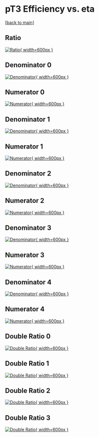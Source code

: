 # pT3 Efficiency vs. eta

[[back to main](./)]



## Ratio

[![Ratio](../mtv/var/pT3_base_321_-1_eff_eta.png){ width=600px }](../mtv/var/pT3_base_321_-1_eff_eta.pdf)

## Denominator 0

[![Denominator](../mtv/den/pT3_base_321_-1_eff_eta_den0.png){ width=600px }](../mtv/den/pT3_base_321_-1_eff_eta_den0.pdf)

## Numerator 0

[![Numerator](../mtv/num/pT3_base_321_-1_eff_eta_num0.png){ width=600px }](../mtv/num/pT3_base_321_-1_eff_eta_num0.pdf)

## Denominator 1

[![Denominator](../mtv/den/pT3_base_321_-1_eff_eta_den1.png){ width=600px }](../mtv/den/pT3_base_321_-1_eff_eta_den1.pdf)

## Numerator 1

[![Numerator](../mtv/num/pT3_base_321_-1_eff_eta_num1.png){ width=600px }](../mtv/num/pT3_base_321_-1_eff_eta_num1.pdf)

## Denominator 2

[![Denominator](../mtv/den/pT3_base_321_-1_eff_eta_den2.png){ width=600px }](../mtv/den/pT3_base_321_-1_eff_eta_den2.pdf)

## Numerator 2

[![Numerator](../mtv/num/pT3_base_321_-1_eff_eta_num2.png){ width=600px }](../mtv/num/pT3_base_321_-1_eff_eta_num2.pdf)

## Denominator 3

[![Denominator](../mtv/den/pT3_base_321_-1_eff_eta_den3.png){ width=600px }](../mtv/den/pT3_base_321_-1_eff_eta_den3.pdf)

## Numerator 3

[![Numerator](../mtv/num/pT3_base_321_-1_eff_eta_num3.png){ width=600px }](../mtv/num/pT3_base_321_-1_eff_eta_num3.pdf)

## Denominator 4

[![Denominator](../mtv/den/pT3_base_321_-1_eff_eta_den4.png){ width=600px }](../mtv/den/pT3_base_321_-1_eff_eta_den4.pdf)

## Numerator 4

[![Numerator](../mtv/num/pT3_base_321_-1_eff_eta_num4.png){ width=600px }](../mtv/num/pT3_base_321_-1_eff_eta_num4.pdf)

## Double Ratio 0

[![Double Ratio](../mtv/ratio/pT3_base_321_-1_eff_eta_ratio0.png){ width=600px }](../mtv/ratio/pT3_base_321_-1_eff_eta_ratio0.pdf)

## Double Ratio 1

[![Double Ratio](../mtv/ratio/pT3_base_321_-1_eff_eta_ratio1.png){ width=600px }](../mtv/ratio/pT3_base_321_-1_eff_eta_ratio1.pdf)

## Double Ratio 2

[![Double Ratio](../mtv/ratio/pT3_base_321_-1_eff_eta_ratio2.png){ width=600px }](../mtv/ratio/pT3_base_321_-1_eff_eta_ratio2.pdf)

## Double Ratio 3

[![Double Ratio](../mtv/ratio/pT3_base_321_-1_eff_eta_ratio3.png){ width=600px }](../mtv/ratio/pT3_base_321_-1_eff_eta_ratio3.pdf)


